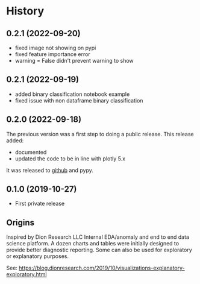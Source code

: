 # History

## 0.2.1 (2022-09-20)

* fixed image not showing on pypi
* fixed feature importance error
* warning = False didn't prevent warning to show

## 0.2.1 (2022-09-19)

* added binary classification notebook example
* fixed issue with non dataframe binary classification

## 0.2.0 (2022-09-18)

The previous version was a first step to doing a public release. This
release added:
* documented
* updated the code to be in line with plotly 5.x

It was released to [github](https://github.com/dionresearch/classgraphic) and pypy.

## 0.1.0 (2019-10-27)

* First private release

## Origins

Inspired by Dion Research LLC Internal EDA/anomaly and end to end data science platform.
A dozen charts and tables were initially designed to provide better diagnostic reporting.
Some can also be used for exploratory or explanatory purposes.

See:
https://blog.dionresearch.com/2019/10/visualizations-explanatory-exploratory.html